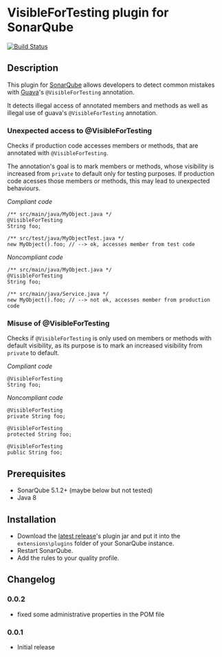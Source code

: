 # VisibleForTesting plugin for SonarQube
[![Build Status](https://travis-ci.org/arxes-tolina/sonar-plugins.svg?branch=master)](https://travis-ci.org/arxes-tolina/sonar-plugins)

## Description
This plugin for [SonarQube](http://www.sonarqube.org/) allows developers to detect common mistakes with [Guava](https://github.com/google/guava)'s `@VisibleForTesting` annotation.

It detects illegal access of annotated members and methods as well as illegal use of guava's `@VisibleForTesting` annotation.

### Unexpected access to @VisibleForTesting
Checks if production code accesses members or methods, that are annotated with `@VisibleForTesting`.

The annotation's goal is to mark members or methods, whose visibility is increased from `private` to default only for testing purposes. If production code acesses those members or methods, this may lead to unexpected behaviours.

_Compliant code_

	/** src/main/java/MyObject.java */
	@VisibleForTesting
	String foo;

	/** src/test/java/MyObjectTest.java */
	new MyObject().foo; // --> ok, accesses member from test code

_Noncompliant code_

	/** src/main/java/MyObject.java */
	@VisibleForTesting
	String foo;

	/** src/main/java/Service.java */
	new MyObject().foo; // --> not ok, accesses member from production code


### Misuse of @VisibleForTesting
Checks if `@VisibleForTesting` is only used on members or methods with default visibility, as its purpose is to mark an increased visibility from `private` to default.

_Compliant code_

	@VisibleForTesting
	String foo;

_Noncompliant code_

	@VisibleForTesting
	private String foo;

	@VisibleForTesting
	protected String foo;

	@VisibleForTesting
	public String foo;

## Prerequisites
*   SonarQube 5.1.2+ (maybe below but not tested)
*   Java 8

## Installation
* Download the [latest release](https://github.com/arxes-tolina/sonar-plugins/releases/latest)'s plugin jar and put it into the `extensions\plugins` folder of your SonarQube instance. 
* Restart SonarQube.
* Add the rules to your quality profile.

## Changelog

### 0.0.2
* fixed some administrative properties in the POM file

### 0.0.1  
* Initial release
